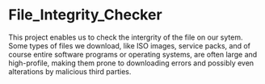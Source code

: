 # File_Integrity_Checker
This project enables us to check the intergrity of the file on our sytem.  Some types of files we download, like ISO images, service packs, and of course entire software programs or operating systems, are often large and high-profile, making them prone to downloading errors and possibly even alterations by malicious third parties.
